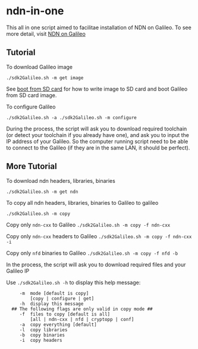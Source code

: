 # ndn-in-one

This all in one script aimed to facilitae installation of NDN on Galileo.
To see more detail, visit [NDN on Galileo](www.gitbook.com/book/schwannden/ndn-on-galileo/)

## Tutorial
To download Galileo image

`
./sdk2Galileo.sh -m get image
`

See [boot from SD card](http://schwannden.gitbooks.io/ndn-on-galileo/content/boot_from_sd_card.html) for how to write image to SD card and boot Galileo from SD card image.

To configure Galileo

`
./sdk2Galileo.sh -a
./sdk2Galileo.sh -m configure
`

During the process, the script will ask you to download required toolchain (or detect your toolchain if you already have one), and ask you to input the IP address of your Galileo. So the computer running script need to be able to connect to the Galileo (if they are in the same LAN, it should be perfect).


## More Tutorial
To download ndn headers, libraries, binaries

`
./sdk2Galileo.sh -m get ndn
`

To copy all ndn headers, libraries, binaries to Galileo to galileo

`
./sdk2Galileo.sh -m copy
`

Copy only `ndn-cxx` to Galileo
`
./sdk2Galileo.sh -m copy -f ndn-cxx
`

Copy only `ndn-cxx` headers to Galileo
`
./sdk2Galileo.sh -m copy -f ndn-cxx -i
`

Copy only `nfd` binaries to Galileo
`
./sdk2Galileo.sh -m copy -f nfd -b
`

In the process, the script will ask you to download required files and your Galileo IP

Use `./sdk2Galileo.sh -h` to display this help message:

```
     -m  mode [default is copy]
         [copy | configure | get]
     -h  display this message
  ## The following flags are only valid in copy mode ##
     -f  files to copy [default is all]
         [all | ndn-cxx | nfd | cryptopp | conf]
     -a  copy everything [default]
     -l  copy libraries
     -b  copy binaries
     -i  copy headers
```
